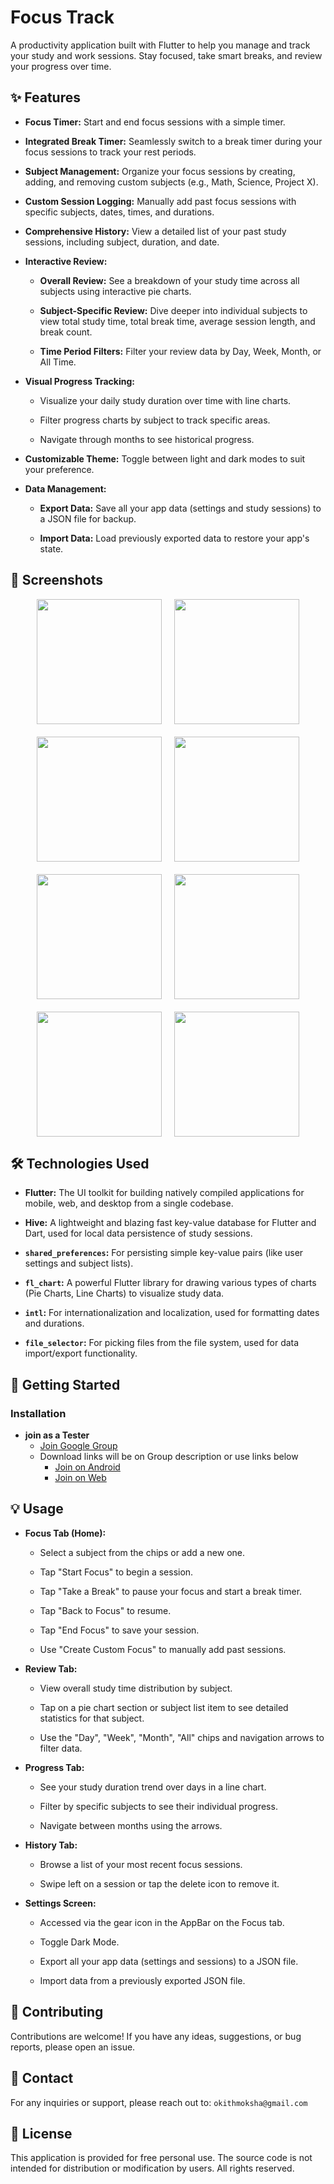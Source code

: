 # Focus Track

A productivity application built with Flutter to help you manage and track your study and work sessions. Stay focused, take smart breaks, and review your progress over time.

## ✨ Features

-   **Focus Timer:** Start and end focus sessions with a simple timer.

-   **Integrated Break Timer:** Seamlessly switch to a break timer during your focus sessions to track your rest periods.

-   **Subject Management:** Organize your focus sessions by creating, adding, and removing custom subjects (e.g., Math, Science, Project X).

-   **Custom Session Logging:** Manually add past focus sessions with specific subjects, dates, times, and durations.

-   **Comprehensive History:** View a detailed list of your past study sessions, including subject, duration, and date.

-   **Interactive Review:**

    -   **Overall Review:** See a breakdown of your study time across all subjects using interactive pie charts.

    -   **Subject-Specific Review:** Dive deeper into individual subjects to view total study time, total break time, average session length, and break count.

    -   **Time Period Filters:** Filter your review data by Day, Week, Month, or All Time.

-   **Visual Progress Tracking:**

    -   Visualize your daily study duration over time with line charts.

    -   Filter progress charts by subject to track specific areas.

    -   Navigate through months to see historical progress.

-   **Customizable Theme:** Toggle between light and dark modes to suit your preference.

-   **Data Management:**

    -   **Export Data:** Save all your app data (settings and study sessions) to a JSON file for backup.

    -   **Import Data:** Load previously exported data to restore your app's state.


## 📱 Screenshots

<div style="display: flex; flex-wrap: wrap; justify-content: center; gap: 20px;">
<img src="screenshot/Screenshot_20250630-121422.png" width="200px">
<img src="screenshot/Screenshot_20250630-121239.png" width="200px">
<img src="screenshot/Screenshot_20250630-121259.png" width="200px">
<img src="screenshot/Screenshot_20250630-121303.png" width="200px">
<img src="screenshot/Screenshot_20250630-121326.png" width="200px">
<img src="screenshot/Screenshot_20250630-121334.png" width="200px">
<img src="screenshot/Screenshot_20250630-121411.png" width="200px">
<img src="screenshot/Screenshot_20250630-121416.png" width="200px">
</div>

## 🛠️ Technologies Used

-   **Flutter:** The UI toolkit for building natively compiled applications for mobile, web, and desktop from a single codebase.

-   **Hive:** A lightweight and blazing fast key-value database for Flutter and Dart, used for local data persistence of study sessions.

-   **`shared_preferences`:** For persisting simple key-value pairs (like user settings and subject lists).

-   **`fl_chart`:** A powerful Flutter library for drawing various types of charts (Pie Charts, Line Charts) to visualize study data.

-   **`intl`:** For internationalization and localization, used for formatting dates and durations.

-   **`file_selector`:** For picking files from the file system, used for data import/export functionality.


## 🚀 Getting Started

### Installation

- **join as a Tester**
    - <a href="https://groups.google.com/g/foucstrack">Join Google Group</a>
    - Download links will be on Group description or use links below 
        - <a href="https://play.google.com/store/apps/details?id=com.okithm.focustrack">Join on Android</a>
        - <a href="https://play.google.com/apps/testing/com.okithm.focustrack">Join on Web</a>

## 💡 Usage

-   **Focus Tab (Home):**

    -   Select a subject from the chips or add a new one.

    -   Tap "Start Focus" to begin a session.

    -   Tap "Take a Break" to pause your focus and start a break timer.

    -   Tap "Back to Focus" to resume.

    -   Tap "End Focus" to save your session.

    -   Use "Create Custom Focus" to manually add past sessions.

-   **Review Tab:**

    -   View overall study time distribution by subject.

    -   Tap on a pie chart section or subject list item to see detailed statistics for that subject.

    -   Use the "Day", "Week", "Month", "All" chips and navigation arrows to filter data.

-   **Progress Tab:**

    -   See your study duration trend over days in a line chart.

    -   Filter by specific subjects to see their individual progress.

    -   Navigate between months using the arrows.

-   **History Tab:**

    -   Browse a list of your most recent focus sessions.

    -   Swipe left on a session or tap the delete icon to remove it.

-   **Settings Screen:**

    -   Accessed via the gear icon in the AppBar on the Focus tab.

    -   Toggle Dark Mode.

    -   Export all your app data (settings and sessions) to a JSON file.

    -   Import data from a previously exported JSON file.


## 🤝 Contributing

Contributions are welcome! If you have any ideas, suggestions, or bug reports, please open an issue.

## 📧 Contact

For any inquiries or support, please reach out to: `okithmoksha@gmail.com`

## 📄 License

This application is provided for free personal use. The source code is not intended for distribution or modification by users. All rights reserved.

